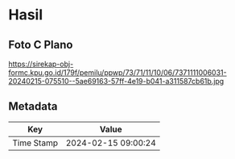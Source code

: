 # Hasil

## Foto C Plano

https://sirekap-obj-formc.kpu.go.id/179f/pemilu/ppwp/73/71/11/10/06/7371111006031-20240215-075510--5ae69163-57ff-4e19-b041-a311587cb61b.jpg


## Metadata

| Key        | Value               |
| ---------- | ------------------- |
| Time Stamp | 2024-02-15 09:00:24 |



